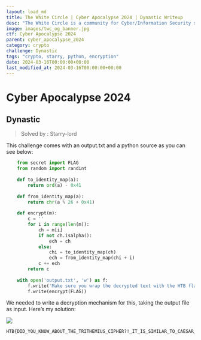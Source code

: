 ```yaml
---
layout: load_md
title: The White Circle | Cyber Apocalypse 2024 | Dynastic Writeup
desc: "The White Circle is a community for Cyber/Information Security students, enthusiasts and professionals. You can discuss anything related to Security, share your knowledge with others, get help when you need it and proceed further in your journey with amazing people from all over the world."
image: images/twc_og_banner.jpg
ctf: Cyber Apocalypse 2024
parent: cyber_apocalypse_2024
category: crypto
challenge: Dynastic
tags: "crypto, starry, python, encryption"
date: 2024-03-16T00:00:00+00:00
last_modified_at: 2024-03-16T00:00:00+00:00
---
```


<h1 class="heading card-title white-text">Cyber Apocalypse 2024</h1>

## Dynastic
> Solved by : Starry-lord

This challenge comes with an output.txt and a python source as you can see below:

```python
    from secret import FLAG
    from random import randint
    
    def to_identity_map(a):
        return ord(a) - 0x41
    
    def from_identity_map(a):
        return chr(a % 26 + 0x41)
    
    def encrypt(m):
        c = ''
        for i in range(len(m)):
            ch = m[i]
            if not ch.isalpha():
                ech = ch
            else:
                chi = to_identity_map(ch)
                ech = from_identity_map(chi + i)
            c += ech
        return c
    
    with open('output.txt', 'w') as f:
        f.write('Make sure you wrap the decrypted text with the HTB flag format :-]\n')
        f.write(encrypt(FLAG))
```

We needed to write a decryption mechanism for this, taking the output file as input. Here’s my solution:


![](https://i.imgur.com/bxRTrzW.png)


```
HTB{DID_YOU_KNOW_ABOUT_THE_TRITHEMIUS_CIPHER?!_IT_IS_SIMILAR_TO_CAESAR_CIPHER}
```

